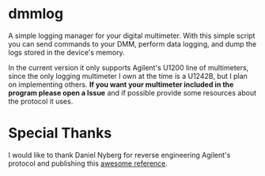 # dmmlog

A simple logging manager for your digital multimeter. With this simple script you can send commands to your DMM, perform data logging, and dump the logs stored in the device's memory.

In the current version it only supports Agilent's U1200 line of multimeters, since the only logging multimeter I own at the time is a U1242B, but I plan on implementing others. **If you want your multimeter included in the program please open a Issue** and if possible provide some resources about the protocol it uses.


# Special Thanks

I would like to thank Daniel Nyberg for reverse engineering Agilent's protocol and publishing this [awesome reference](http://ufpr.dl.sourceforge.net/project/dmmutils/Protocol%20reference).
